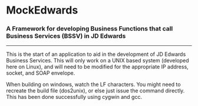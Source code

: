 # MockEdwards
### A Framework for developing Business Functions that call Business Services (BSSV) in JD Edwards
---
This is the start of an application to aid in the development of JD Edwards Business Services. This will only work on a UNIX based system (developed here on Linux), and will need to be modified for the appropriate IP address, socket, and SOAP envelope.

When building on windows, watch the LF characters.  You might need to recreate the build file (dos2unix), or else just issue the command directly.  This has been done successfully using cygwin and gcc.
